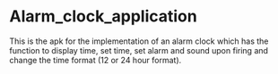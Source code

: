 # Alarm_clock_application
This is the apk for the implementation of an alarm clock which has the function to display time, set time, set alarm and sound upon firing and change the time format (12 or 24 hour format).  
